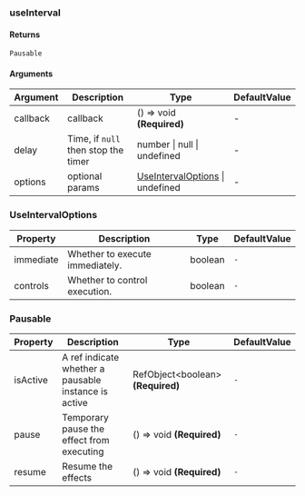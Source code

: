 ### useInterval

#### Returns
`Pausable`

#### Arguments
|Argument|Description|Type|DefaultValue|
|---|---|---|---|
|callback|callback|() => void  **(Required)**|-|
|delay|Time, if `null` then stop the timer|number \| null \| undefined |-|
|options|optional params|[UseIntervalOptions](#useintervaloptions) \| undefined |-|

### UseIntervalOptions

|Property|Description|Type|DefaultValue|
|---|---|---|---|
|immediate|Whether to execute immediately.|boolean |`-`|
|controls|Whether to control execution.|boolean |`-`|

### Pausable

|Property|Description|Type|DefaultValue|
|---|---|---|---|
|isActive|A ref indicate whether a pausable instance is active|RefObject&lt;boolean&gt;  **(Required)**|`-`|
|pause|Temporary pause the effect from executing|() => void  **(Required)**|`-`|
|resume|Resume the effects|() => void  **(Required)**|`-`|